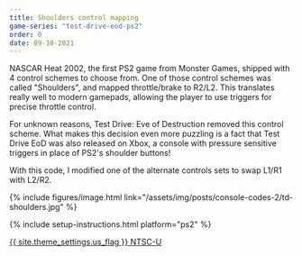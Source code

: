 ```yaml
---
title: Shoulders control mapping
game-series: "test-drive-eod-ps2"
order: 0
date: 09-10-2021
---
```


NASCAR Heat 2002, the first PS2 game from Monster Games, shipped with 4 control schemes to choose from.
One of those control schemes was called "Shoulders", and mapped throttle/brake to R2/L2.
This translates really well to modern gamepads, allowing the player to use triggers for precise throttle control.

For unknown reasons, Test Drive: Eve of Destruction removed this control scheme.
What makes this decision even more puzzling is a fact that Test Drive EoD was also released on Xbox,
a console with pressure sensitive triggers in place of PS2's shoulder buttons!

With this code, I modified one of the alternate controls sets to swap L1/R1 with L2/R2.

{% include figures/image.html link="/assets/img/posts/console-codes-2/td-shoulders.jpg" %}

{% include setup-instructions.html platform="ps2" %}

<a href="https://github.com/CookiePLMonster/Console-Cheat-Codes/blob/master/PS2/Test%20Drive%20Eve%20of%20Destruction/Shoulders%20control%20mapping/SLUS-20910_5D0244D3_shoulders.pnach" class="button" role="button" target="_blank">{{ site.theme_settings.us_flag }} NTSC-U</a>
